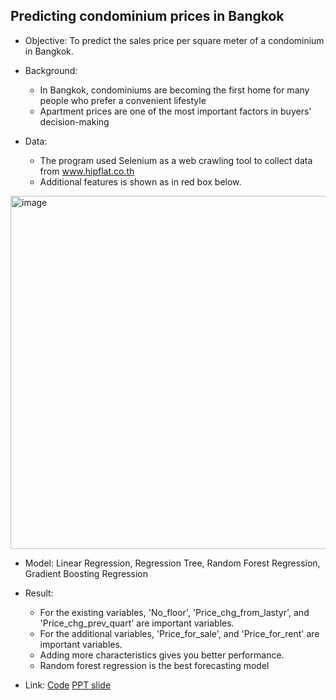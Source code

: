  ## Predicting condominium prices in Bangkok  
  
- Objective: To predict the sales price per square meter of a condominium in Bangkok.    
- Background:   
  - In Bangkok, condominiums are becoming the first home for many people who prefer a convenient lifestyle  
  - Apartment prices are one of the most important factors in buyers' decision-making
  
- Data: 
  - The program used Selenium as a web crawling tool to collect data from www.hipflat.co.th
  - Additional features is shown as in red box below.
<img width="565" alt="image" src="https://github.com/Teemyteem/BK21_technical_porfolio/assets/129394136/5d120bae-8a3d-4591-9922-f9bbedfc20d3"> 

- Model: Linear Regression, Regression Tree, Random Forest Regression, Gradient Boosting Regression  
  
- Result:  
  - For the existing variables, 'No_floor', 'Price_chg_from_lastyr', and 'Price_chg_prev_quart' are important variables.  
  - For the additional variables, 'Price_for_sale', and 'Price_for_rent' are important variables.  
  - Adding more characteristics gives you better performance.  
  - Random forest regression is the best forecasting model
- Link: [Code](https://github.com/Teemyteem/BK21_technical_porfolio/blob/main/%EB%8D%B0%EC%9D%B4%ED%84%B0%20%EC%88%98%EC%A7%91%20%EB%B0%8F%20%EC%A0%95%EC%A0%9C/Condo%20price%20per%20square%20meter%20prediction.ipynb) [PPT slide](https://github.com/Teemyteem/BK21_technical_porfolio/blob/main/%EB%8D%B0%EC%9D%B4%ED%84%B0%20%EC%88%98%EC%A7%91%20%EB%B0%8F%20%EC%A0%95%EC%A0%9C/Predicting%20condominium%20price%20in%20Bangkok.pdf)
